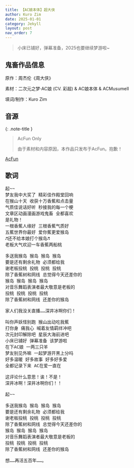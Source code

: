 ```yaml
---
title: 【AC娘本体】超大侠
author: Kuro Zim
date: 2025-01-01
category: Jekyll
layout: post
nav_order: 7
---
```


> 小床已铺好，弹幕准备，2025也要继续梦游啦~

## 鬼畜作品信息

原作：周杰伦《周大侠》

素材：二次元之梦·AC娘 (CV. 彩超) & AC娘本体 & ACMusumeII

填词/制作：Kuro Zim

## 音源

{: .note-title }

> AcFun Only
>
> 由于素材和内容原因，本作品只发布于AcFun。抱歉！

[AcFun](https://www.acfun.cn/v/ac46718216)

## 歌词

<pre>
起~~ 
梦友我中大奖了 精彩佳作殿堂回响
在猴山十天 收获十万香蕉和点击量
气质佳说话好听 秒接我的每一个梗
文章区动画漫画游戏鬼畜 全都喜欢
是礼物！
一根香蕉人缘好 三根香蕉气质好
五蕉世界你最好 爱你蕉更爱猴岛
♬还不给本娘打个猴岛♬
老板大气欢迎一车香蕉两船桃

多送我猴岛 猴岛 猴岛 猴岛
要是还有剩余礼物 必须都给我
谢老板投桃 投桃 投桃 投桃
除了香蕉树和网线 总觉得今天还差你的
猴岛 猴岛 猴岛 猴岛
对音乐舞蹈表演者最大敬意是老板的
投桃 投桃 投桃 投桃
除了香蕉树和网线 还差你的猴岛

家人们我没关直播……深井冰啊你们！

叫你声妖怪别跑 猴山出动吃我蕉
打你身 痛我心 喊着友情羁绊冲吧 
次元封印解除吧 星辰大海前进吧
小床已铺好 弹幕准备 该梦游啦
在下AC娘 一两三只羊
梦友别见外嘛 一起梦游开黑上分吗
好多温暖 好多故事 好多好多爱
全都记录下来 AC在爱一直在

这评论什么意思！诶！不是！
深井冰啊！深井冰啊你们！！

起~~

多送我猴岛 猴岛 猴岛 猴岛
要是还有剩余礼物 必须都给我
谢老板投桃 投桃 投桃 投桃
除了香蕉树和网线 总觉得今天还差你的
猴岛 猴岛 猴岛 猴岛
对音乐舞蹈表演者最大敬意是老板的
投桃 投桃 投桃 投桃
除了香蕉树和网线 还差你的猴岛

想……再活五百年……。</pre>
